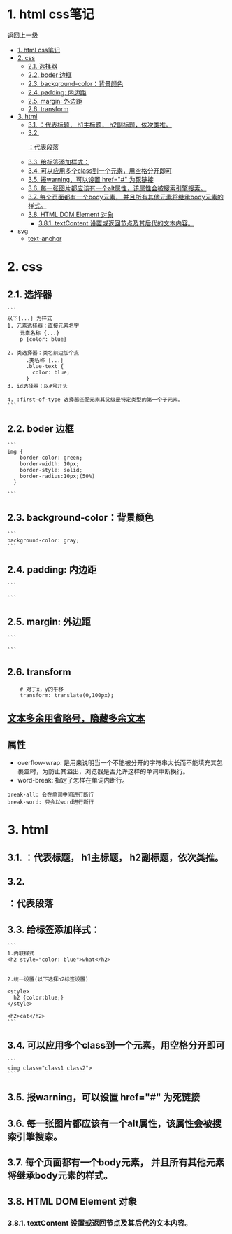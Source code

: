 


# 1. html css笔记

[返回上一级](../README.md)


- [1. html css笔记](#1-html-css笔记)
- [2. css](#2-css)
  - [2.1. 选择器](#21-选择器)
  - [2.2. boder 边框](#22-boder-边框)
  - [2.3. background-color：背景颜色](#23-background-color背景颜色)
  - [2.4. padding: 内边距](#24-padding-内边距)
  - [2.5. margin: 外边距](#25-margin-外边距)
  - [2.6. transform](#26-transform)
- [3. html](#3-html)
  - [3.1. <h>：代表标题， h1主标题， h2副标题，依次类推。](#31-h代表标题-h1主标题-h2副标题依次类推)
  - [3.2. <p>：代表段落](#32-p代表段落)
  - [3.3. 给标签添加样式：](#33-给标签添加样式)
  - [3.4. 可以应用多个class到一个元素，用空格分开即可](#34-可以应用多个class到一个元素用空格分开即可)
  - [3.5. 报warning，可以设置 href="#" 为死链接](#35-报warning可以设置-href-为死链接)
  - [3.6. 每一张图片都应该有一个alt属性，该属性会被搜索引擎搜索。](#36-每一张图片都应该有一个alt属性该属性会被搜索引擎搜索)
  - [3.7. 每个页面都有一个body元素， 并且所有其他元素将继承body元素的样式。](#37-每个页面都有一个body元素-并且所有其他元素将继承body元素的样式)
  - [3.8. HTML DOM Element 对象](#38-html-dom-element-对象)
    - [3.8.1. textContent 设置或返回节点及其后代的文本内容。](#381-textcontent-设置或返回节点及其后代的文本内容)
- [svg](#svg)
  - [text-anchor](#text-anchor)
# 2. css

## 2.1. 选择器
    ```
    以下{...} 为样式
    1. 元素选择器：直接元素名字
        元素名称 {...}
        p {color: blue} 
        
    2. 类选择器：类名前边加个点
          .类名称 {...}
          .blue-text {
            color: blue;
          }
    3. id选择器：以#号开头
  
    4. :first-of-type 选择器匹配元素其父级是特定类型的第一个子元素。
    ```


## 2.2. boder 边框 
    ```
    img {
        border-color: green;
        border-width: 10px;
        border-style: solid;
        border-radius:10px;(50%)
      }
    
    ```
    
## 2.3. background-color：背景颜色
    ```
    background-color: gray;
    ```

## 2.4. padding: 内边距
    ```
    
    ```


## 2.5. margin: 外边距
    ```
    
    ```

## 2.6. transform
```
    # 对于x，y的平移
    transform: translate(0,100px);
```

## [文本多余用省略号，隐藏多余文本](https://codepen.io/Guiyu92/pen/MWowrZQ)


## 属性
* overflow-wrap: 是用来说明当一个不能被分开的字符串太长而不能填充其包裹盒时，为防止其溢出，浏览器是否允许这样的单词中断换行。
*  word-break: 指定了怎样在单词内断行。
```
break-all: 会在单词中间进行断行
break-word: 只会以word进行断行
```




# 3. html
## 3.1. <h>：代表标题， h1主标题， h2副标题，依次类推。

## 3.2. <p>：代表段落


## 3.3. 给标签添加样式：  
    ```
    1.内联样式
    <h2 style="color: blue">what</h2> 
    
    
    2.统一设置(以下选择h2标签设置)
    
    <style>
      h2 {color:blue;}
    </style>
    
    <h2>cat</h2>
    ```
    
## 3.4. 可以应用多个class到一个元素，用空格分开即可
    ```
    <img class="class1 class2">
    ```
    
## 3.5. 报warning，可以设置 href="#" 为死链接


## 3.6. 每一张图片都应该有一个alt属性，该属性会被搜索引擎搜索。

## 3.7. 每个页面都有一个body元素， 并且所有其他元素将继承body元素的样式。

## 3.8. HTML DOM Element 对象
### 3.8.1. textContent 设置或返回节点及其后代的文本内容。  















